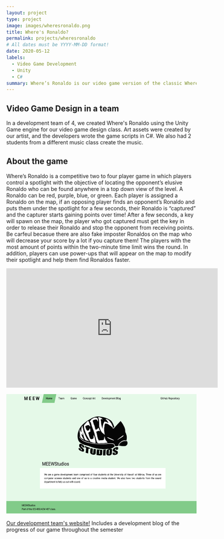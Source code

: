 ```yaml
---
layout: project
type: project
image: images/wheresronaldo.png
title: Where's Ronaldo?
permalink: projects/wheresronaldo
# All dates must be YYYY-MM-DD format!
date: 2020-05-12
labels:
  - Video Game Development
  - Unity
  - C#
summary: Where’s Ronaldo is our video game version of the classic Where’s Waldo book with a few twists! This was created in a development team for my video game design class at UH Mānoa.
---
```

## Video Game Design in a team
In a development team of 4, we created Where's Ronaldo using the Unity Game engine for our video game design class. Art assets were created by our artist, and the developers wrote the game scripts in C#. We also had 2 students from a different music class create the music.

## About the game
Where’s Ronaldo is a competitive two to four player game in which players control a spotlight with the objective of locating the opponent’s elusive Ronaldo who can be found anywhere in a top down view of the level. A Ronaldo can be red, purple, blue, or green. Each player is assigned a Ronaldo on the map, if an opposing player finds an opponent’s Ronaldo and puts them under the spotlight for a few seconds, their Ronaldo is “captured” and the capturer starts gaining points over time! After a few seconds, a key will spawn on the map, the player who got captured must get the key in order to release their Ronaldo and stop the opponent from receiving points. Be carfeul becasue there are also fake imposter Ronaldos on the map who will decrease your score by a lot if you capture them! The players with the most amount of points within the two-minute time limit wins the round. In addition, players can use power-ups that will appear on the map to modify their spotlight and help them find Ronaldos faster.

<iframe width="560" height="315" src="https://www.youtube.com/embed/j_jjUtrEcGU" frameborder="0" allow="accelerometer; autoplay; encrypted-media; gyroscope; picture-in-picture" allowfullscreen></iframe>

[<img target="_blank" src="../images/meewstudios.png" height="315px" width="560px">](https://meewstudios.github.io/microwalvo/)

<a href="https://meewstudios.github.io/microwalvo/" target="_blank">Our development team's website!</a> Includes a development blog of the progress of our game throughout the semester








